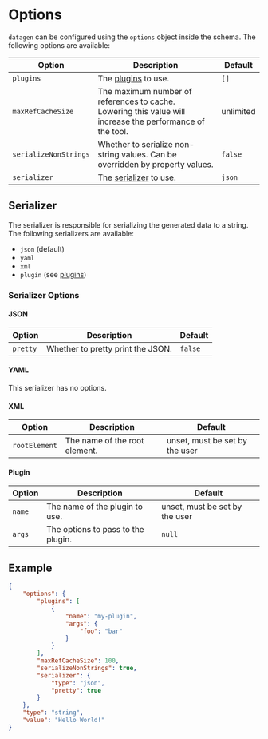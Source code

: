 # Options

`datagen` can be configured using the `options` object inside the schema.
The following options are available:

| Option                | Description                                                                                                   | Default   |
| --------------------- |---------------------------------------------------------------------------------------------------------------| --------- |
| `plugins`             | The [plugins](plugins.md) to use.                                                                             | `[]`      |
| `maxRefCacheSize`     | The maximum number of references to cache.<br/>Lowering this value will increase the performance of the tool. | unlimited |
| `serializeNonStrings` | Whether to serialize non-string values. Can be overridden by property values.                                 | `false`   |
| `serializer`          | The [serializer](#serializer) to use.                                                                         | `json`    |

## Serializer

The serializer is responsible for serializing the generated data to a string.
The following serializers are available:

-   `json` (default)
-   `yaml`
-   `xml`
-   `plugin` (see [plugins](plugins.md))

### Serializer Options

#### JSON

| Option   | Description                       | Default |
| -------- | --------------------------------- | ------- |
| `pretty` | Whether to pretty print the JSON. | `false` |

#### YAML

This serializer has no options.

#### XML

| Option        | Description                   | Default                        |
| ------------- | ----------------------------- | ------------------------------ |
| `rootElement` | The name of the root element. | unset, must be set by the user |

#### Plugin

| Option | Description                        | Default                        |
| ------ | ---------------------------------- | ------------------------------ |
| `name` | The name of the plugin to use.     | unset, must be set by the user |
| `args` | The options to pass to the plugin. | `null`                         |

## Example

```json
{
    "options": {
        "plugins": [
            {
                "name": "my-plugin",
                "args": {
                    "foo": "bar"
                }
            }
        ],
        "maxRefCacheSize": 100,
        "serializeNonStrings": true,
        "serializer": {
            "type": "json",
            "pretty": true
        }
    },
    "type": "string",
    "value": "Hello World!"
}
```
